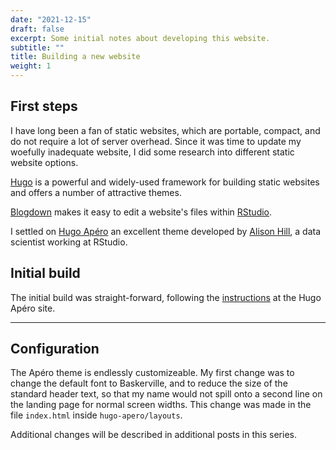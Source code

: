 ```yaml
---
date: "2021-12-15"
draft: false
excerpt: Some initial notes about developing this website.
subtitle: ""
title: Building a new website
weight: 1
---
```


## First steps

I have long been a fan of static websites, which are portable, compact, and do not require a lot of server overhead. Since it was time to update my woefully inadequate website, I did some research into different static website options.

[Hugo](https://gohugo.io/) is a powerful and widely-used framework for building static websites and offers a number of attractive themes. 

[Blogdown](https://bookdown.org/yihui/blogdown/) makes it easy to edit a website's files within [RStudio](https://www.rstudio.com).

I settled on [Hugo Apéro](https://hugo-apero-docs.netlify.app/) an excellent theme developed by [Alison Hill](https://www.apreshill.com), a data scientist working at RStudio.

## Initial build

The initial build was straight-forward, following the [instructions](https://hugo-apero-docs.netlify.app/start/) at the Hugo Apéro site. 

---

## Configuration

The Apéro theme is endlessly customizeable. My first change was to change the default font to Baskerville, and to reduce the size of the standard header text, so that my name would not spill onto a second line on the landing page for normal screen widths. This change was made in the file `index.html` inside `hugo-apero/layouts`.

Additional changes will be described in additional posts in this series.
